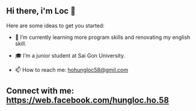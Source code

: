 ##                                 Hi there, i'm Loc 👋


Here are some ideas to get you started:


- 🌱 I’m currently learning more program skills and renovating my english skill.
  
- 🎓 I’m a junior student at Sai Gon University.
  
- 📫 How to reach me: hohungloc58@gmil.com

## Connect with me: https://web.facebook.com/hungloc.ho.58
